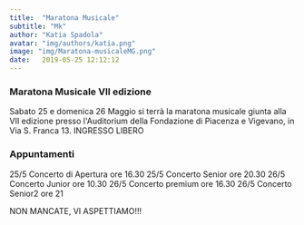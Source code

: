 ```yaml
---
title:  "Maratona Musicale"
subtitle: "Mk"
author: "Katia Spadola"
avatar: "img/authors/katia.png"
image: "img/Maratona-musicaleMG.png"
date:   2019-05-25 12:12:12
---
```


### Maratona Musicale VII edizione
Sabato 25 e domenica 26 Maggio si terrà la maratona musicale giunta alla VII edizione presso l'Auditorium della Fondazione di Piacenza e Vigevano, in Via S. Franca 13.
INGRESSO LIBERO

### Appuntamenti

25/5 Concerto di Apertura ore 16.30
25/5 Concerto Senior ore 20.30
26/5 Concerto Junior ore 10.30
26/5 Concerto premium ore 16.30
26/5 Concerto Senior2 ore 21

NON MANCATE, VI ASPETTIAMO!!!
